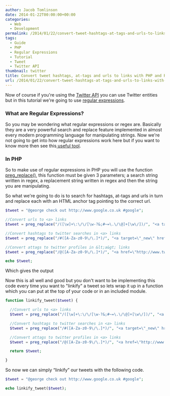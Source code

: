 ```yaml
---
author: Jacob Tomlinson
date: 2014-01-22T00:00:00+00:00
categories:
  - Web
  - Development
permalink: /2014/01/22/convert-tweet-hashtags-at-tags-and-urls-to-links-with-php-and-regular-expressions/
tags:
  - Guide
  - PHP
  - Regular Expressions
  - Tutorial
  - Tweet
  - Twitter API
thumbnail: twitter
title: Convert tweet hashtags, at-tags and urls to links with PHP and Regular Expressions
url: /2014/01/22/convert-tweet-hashtags-at-tags-and-urls-to-links-with-php-and-regular-expressions/
---
```


Now of course if you're using the <a title="Twitter API" href="https://dev.twitter.com/" target="_blank">Twitter API</a> you can use Twitter entities but in this tutorial we're going to use <a title="Regular Expressions" href="http://en.wikipedia.org/wiki/Regular_expression" target="_blank">regular expressions</a>.

### What are Regular Expressions?

So you may be wondering what regular expressions or regex are. Basically they are a very powerful search and replace feature implemented in almost every modern programming language for manipulating strings. Now we're not going to get into how regular expressions work here but if you want to know more then see this<a title="Regular Expressions Learning Game" href="http://regexone.com/" target="_blank"> useful tool</a>.

### In PHP

So to make use of regular expressions in PHP you will use the function <a title="preg_replace() docs" href="http://uk3.php.net/preg_replace" target="_blank">preg_replace()</a>, this function must be given 3 parameters; a search string written in regex, a replacement string written in regex and then the string you are manipulating.

So what we're going to do is to search for hashtags, at-tags and urls in turn and replace each with an HTML anchor tag pointing to the correct url.

```php
$tweet = "@george check out http://www.google.co.uk #google";

//Convert urls to <a> links
$tweet = preg_replace("/([\w]+\:\/\/[\w-?&;#~=\.\/\@]+[\w\/])/", "<a target=\"_blank\" href=\"$1\">$1</a>", $tweet);

//Convert hashtags to twitter searches in <a> links
$tweet = preg_replace("/#([A-Za-z0-9\/\.]*)/", "<a target=\"_new\" href=\"http://twitter.com/search?q=$1\">#$1</a>", $tweet);

//Convert attags to twitter profiles in &lt;a&gt; links
$tweet = preg_replace("/@([A-Za-z0-9\/\.]*)/", "<a href=\"http://www.twitter.com/$1\">@$1</a>", $tweet);

echo $tweet;
```

Which gives the output

Now this is all well and good but you don't want to be implementing this code every time you want to "linkify" a tweet so lets wrap it up in a function which you can put at the top of your code or in an included module.

```php
function linkify_tweet($tweet) {

  //Convert urls to <a> links
  $tweet = preg_replace("/([\w]+\:\/\/[\w-?&;#~=\.\/\@]+[\w\/])/", "<a target=\"_blank\" href=\"$1\">$1</a>", $tweet);

  //Convert hashtags to twitter searches in <a> links
  $tweet = preg_replace("/#([A-Za-z0-9\/\.]*)/", "<a target=\"_new\" href=\"http://twitter.com/search?q=$1\">#$1</a>", $tweet);

  //Convert attags to twitter profiles in <a> links
  $tweet = preg_replace("/@([A-Za-z0-9\/\.]*)/", "<a href=\"http://www.twitter.com/$1\">@$1</a>", $tweet);

  return $tweet;

}
```

So now we can simply &#8220;linkify&#8221; our tweets with the following code.

```php
$tweet = "@george check out http://www.google.co.uk #google";

echo linkify_tweet($tweet);
```
